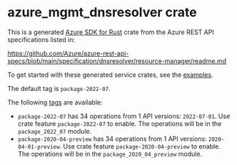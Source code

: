 # azure_mgmt_dnsresolver crate

This is a generated [Azure SDK for Rust](https://github.com/Azure/azure-sdk-for-rust) crate from the Azure REST API specifications listed in:

https://github.com/Azure/azure-rest-api-specs/blob/main/specification/dnsresolver/resource-manager/readme.md

To get started with these generated service crates, see the [examples](https://github.com/Azure/azure-sdk-for-rust/blob/main/services/README.md#examples).

The default tag is `package-2022-07`.

The following [tags](https://github.com/Azure/azure-sdk-for-rust/blob/main/services/tags.md) are available:

- `package-2022-07` has 34 operations from 1 API versions: `2022-07-01`. Use crate feature `package-2022-07` to enable. The operations will be in the `package_2022_07` module.
- `package-2020-04-preview` has 34 operations from 1 API versions: `2020-04-01-preview`. Use crate feature `package-2020-04-preview` to enable. The operations will be in the `package_2020_04_preview` module.